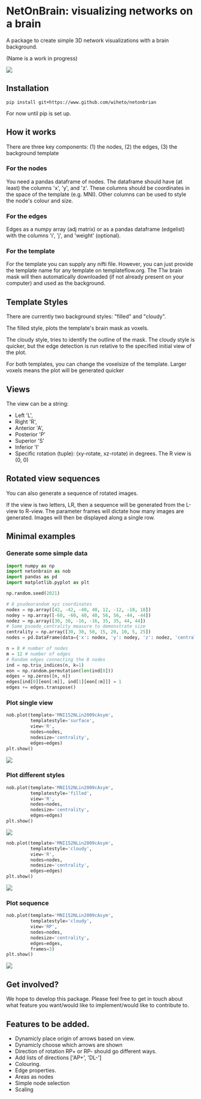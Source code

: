 # NetOnBrain: visualizing networks on a brain

A package to create simple 3D network visualizations with a brain background.

(Name is a work in progress)

![](examples/figures/seq1.png)

## Installation

`pip install git+https://www.github.com/wiheto/netonbrian`

For now until pip is set up.

## How it works

There are three key components: (1) the nodes, (2) the edges, (3) the background template

### For the nodes

You need a pandas dataframe of nodes. The dataframe should have (at least) the columns 'x', 'y', and 'z'.
These columns should be coordinates in the space of the template (e.g. MNI).
Other columns can be used to style the node's colour and size.

### For the edges

Edges as a numpy array (adj matrix) or as a pandas dataframe (edgelist) with the columns 'i', 'j', and 'weight' (optional).

### For the template

For the template you can supply any nifti file.
However, you can just provide the template name for any template on templateflow.org.
The T1w brain mask will then automatically downloaded (if not already present on your computer) and used as the background.

## Template Styles

There are currently two background styles: "filled" and "cloudy".

The filled style, plots the template's brain mask as voxels.

The cloudy style, tries to identify the outline of the mask.
The cloudy style is quicker, but the edge detection is run relative to the specified initial view of the plot.

For both templates, you can change the voxelsize of the template. Larger voxels means the plot will be generated quicker

## Views

The view can be a string:

- Left 'L',
- Right 'R',
- Anterior 'A',
- Posterior 'P'
- Superior 'S'
- Inferior 'I'
- Specific rotation (tuple): (xy-rotate, xz-rotate) in degrees. The R view is (0, 0)

## Rotated view sequences

You can also generate a sequence of rotated images.

If the view is two letters, LR, then a sequence will be generated from the L-view to R-view.
The parameter frames will dictate how many images are generated.
Images will then be displayed along a single row.

## Minimal examples

### Generate some simple data

```python
import numpy as np
import netonbrain as nob
import pandas as pd
import matplotlib.pyplot as plt

np.random.seed(2021)

# 8 psudeorandom xyz coordinates
nodex = np.array([42, -42, -40, 40, 12, -12, -18, 18])
nodey = np.array([-60, -60, 40, 40, 56, 56, -44, -44])
nodez = np.array([30, 30, -16, -16, 35, 35, 44, 44])
# Some psuedo_centrality measure to demonstrate size
centrality = np.array([30, 30, 50, 15, 20, 10, 5, 25])
nodes = pd.DataFrame(data={'x': nodex, 'y': nodey, 'z': nodez, 'centrality': centrality})

n = 8 # number of nodes
m = 12 # number of edges
# Random edges connecting the 8 nodes
ind = np.triu_indices(n, k=1)
eon = np.random.permutation(len(ind[0])) 
edges = np.zeros([n, n])
edges[ind[0][eon[:m]], ind[1][eon[:m]]] = 1
edges += edges.transpose()
```

### Plot single view

```python
nob.plot(template='MNI152NLin2009cAsym',
         templatestyle='surface',
         view='R', 
         nodes=nodes,
         nodesize='centrality',
         edges=edges)
plt.show()
```
![](./examples/figures/singleview.png)

### Plot different styles

```python
nob.plot(template='MNI152NLin2009cAsym',
         templatestyle='filled',
         view='R', 
         nodes=nodes,
         nodesize='centrality',
         edges=edges)
plt.show()
```
![](./examples/figures/styles1.png)

```python
nob.plot(template='MNI152NLin2009cAsym',
         templatestyle='cloudy',
         view='R', 
         nodes=nodes,
         nodesize='centrality',
         edges=edges)
plt.show()
```
![](./examples/figures/styles2.png)

### Plot sequence

```python
nob.plot(template='MNI152NLin2009cAsym',
         templatestyle='cloudy',
         view='RP', 
         nodes=nodes, 
         nodesize='centrality',
         edges=edges, 
         frames=3)
plt.show()
```
![](./examples/figures/seq2.png)

## Get involved? 

We hope to develop this package.
Please feel free to get in touch about what feature you want/would like to implement/would like to contribute to.

## Features to be added. 

- Dynamicly place origin of arrows based on view.
- Dynamicly choose which arrows are shown 
- Direction of rotation RP+ or RP- should go different ways.
- Add lists of directions ['AP+', 'DL-']
- Colouring.
- Edge properties.
- Areas as nodes
- Simple node selection
- Scaling
